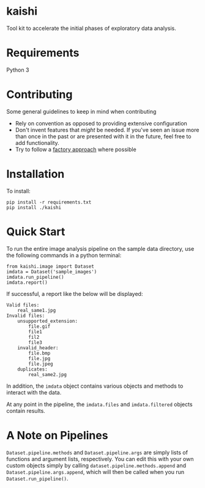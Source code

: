 # kaishi
Tool kit to accelerate the initial phases of exploratory data analysis.

# Requirements
Python 3

# Contributing
Some general guidelines to keep in mind when contributing
* Rely on convention as opposed to providing extensive configuration
* Don't invent features that _might_ be needed. If you've seen an issue more than once in the past or are presented with it in the future, feel free to add functionality.
* Try to follow a [factory approach](https://en.wikipedia.org/wiki/Software_factory) where possible

# Installation
To install:
```
pip install -r requirements.txt
pip install ./kaishi
```

# Quick Start
To run the entire image analysis pipeline on the sample data directory, use the following commands in a python terminal:
```
from kaishi.image import Dataset
imdata = Dataset('sample_images')
imdata.run_pipeline()
imdata.report()
```
If successful, a report like the below will be displayed:
```
Valid files:
	real_same1.jpg
Invalid files:
	unsupported_extension:
		file.gif
		file1
		fil2
		file3
	invalid_header:
		file.bmp
		file.jpg
		file.jpeg
	duplicates:
		real_same2.jpg
```
In addition, the `imdata` object contains various objects and methods to interact with the data.

At any point in the pipeline, the `imdata.files` and `imdata.filtered` objects contain results.

# A Note on Pipelines
`Dataset.pipeline.methods` and `Dataset.pipeline.args` are simply lists of functions and argument lists, respectively. You can edit this with your own custom objects simply by calling `dataset.pipeline.methods.append` and `Dataset.pipeline.args.append`, which will then be called when you run `Dataset.run_pipeline()`.
